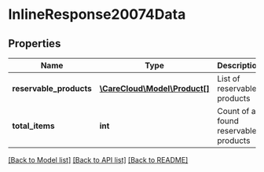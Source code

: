 # InlineResponse20074Data

## Properties
Name | Type | Description | Notes
------------ | ------------- | ------------- | -------------
**reservable_products** | [**\CareCloud\Model\Product[]**](Product.md) | List of reservable products | [optional] 
**total_items** | **int** | Count of all found reservable products | [optional] 

[[Back to Model list]](../../README.md#documentation-for-models) [[Back to API list]](../../README.md#documentation-for-api-endpoints) [[Back to README]](../../README.md)

